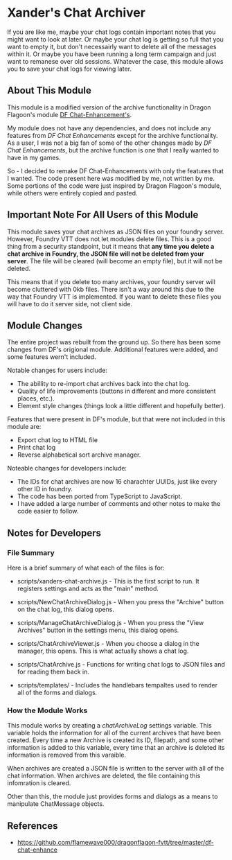 # Xander's Chat Archiver
If you are like me, maybe your chat logs contain important notes that you might want to look at later. Or maybe your chat log is getting so full that you want to empty it, but don't necessairly want to delete all of the messages within it. Or maybe you have been running a long term campaign and just want to remanese over old sessions. Whatever the case, this module allows you to save your chat logs for viewing later. 

## About This Module
This module is a modified version of the archive functionality in Dragon Flagoon's module [DF Chat-Enhancement's](https://github.com/flamewave000/dragonflagon-fvtt/tree/master/df-chat-enhance).

My module does not have any dependencies, and does not include any features from *DF Chat Enhancements* except for the archive functionality. As a user, I was not a big fan of some of the other changes made by *DF Chat Enhancements*, but the archive function is one that I really wanted to have in my games.

So - I decided to remake DF Chat-Enhancements with only the features that I wanted. The code present here was modified by me, not written by me. Some portions of the code were just inspired by Dragon Flagoon's module, while others were entirely copied and pasted.

## Important Note For All Users of this Module
This module saves your chat archives as JSON files on your foundry server. However, Foundry VTT does not let modules delete files. This is a good thing from a security standpoint, but it means that **any time you delete a chat archive in Foundry, the JSON file will not be deleted from your server**. The file will be cleared (will become an empty file), but it will not be deleted. 

This means that if you delete too many archives, your foundry server will become cluttered with 0kb files. There isn't a way around this due to the way that Foundry VTT is implemented. If you want to delete these files you will have to do it server side, not client side.

## Module Changes
The entire project was rebuilt from the ground up. So there has been some changes from DF's origional module. Additional features were added, and some features wern't included.

Notable changes for users include:
- The abillity to re-import chat archives back into the chat log.
- Quality of life improvements (buttons in different and more consistent places, etc.).
- Element style changes (things look a little different and hopefully better).

Features that were present in DF's module, but that were not included in this module are:
- Export chat log to HTML file
- Print chat log
- Reverse alphabetical sort archive manager.

Noteable changes for developers include:
- The IDs for chat archives are now 16 charachter UUIDs, just like every other ID in foundry.
- The code has been ported from TypeScript to JavaScript.
- I have added a large number of comments and other notes to make the code easier to follow.

## Notes for Developers
### File Summary
Here is a brief summary of what each of the files is for:
- scripts/xanders-chat-archive.js     - This is the first script to run. It registers settings and acts as the "main" method.
- scripts/NewChatArchiveDialog.js     - When you press the "Archive" button on the chat log, this dialog opens.
- scripts/ManageChatArchiveDialog.js  - When you press the "View Archives" button in the settings menu, this dialog opens.
- scripts/ChatArchiveViewer.js        - When you choose a dialog in the manager, this opens. This is what actually shows a chat log.
- scripts/ChatArchive.js              - Functions for writing chat logs to JSON files and for reading them back in.

- scripts/templates/                  - Includes the handlebars tempaltes used to render all of the forms and dialogs.

### How the Module Works
This module works by creating a *chatArchiveLog* settings variable. This variable holds the information for all of the current archives that have been created. Every time a new Archive is created its ID, filepath, and some other information is added to this variable, every time that an archive is deleted its information is removed from this varaible.

When archives are created a JSON file is written to the server with all of the chat information. When archives are deleted, the file containing this infomration is cleared.

Other than this, the module just provides forms and dialogs as a means to manipulate ChatMessage objects.

## References
- https://github.com/flamewave000/dragonflagon-fvtt/tree/master/df-chat-enhance